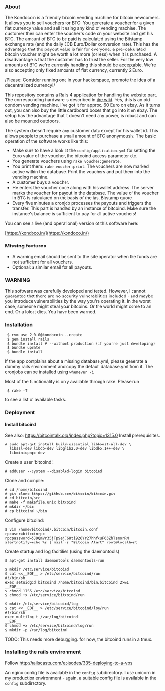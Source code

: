 ### About

The Kondocoin is a friendly bitcoin vending machine for bitcoin
newcomers. It allows you to sell vouchers for BTC: You generate a
voucher for a given fiat currency value and sell it using any kind of
vending machine. The customer then can enter the voucher's code on your
website and get his BTC. The amount of BTC to be paid is calculated
using the Bitstamp exchange rate (and the daily ECB Euro/Dollar conversion
rate). This has the advantage that the payout value is fair for
everyone: a pre-calculated bitcoin voucher might be worth a lot more (or
less) when it is purchased. A disadvantage is that the customer has to
trust the seller. For the very low amounts of BTC we're currently
handling this should be acceptable. We're also accepting only fixed
amounts of fiat currency, currently 2 Euro.

/Please: Consider running one in your hackerspace, promote the idea of
a decentralized currency!/

This repository contains a Rails 4 application for handling the website part.
The corresponding hardware is described in [the
wiki](https://github.com/gonium/kondocoin/wiki/hardware).
Yes, this is an old condom vending machine. I've got it for approx. 60
Euro on ebay. As it turns out, you can also buy the little cardboard
boxes that go into it on ebay. The setup has the advantage that it
doesn't need any power, is robust and can also be mounted outdoors.

The system doesn't require any customer data except for his wallet id.
This allows people to purchase a small amount of BTC anonymously.  The basic operation of the software works like this:

  * Make sure to have a look at the  ``config/application.yml`` for
    setting the Euro value of the voucher, the bitcoind access parameter
    etc.
  * You generate vouchers using ``rake voucher:generate``.   
  * You print them: ``rake voucher:print``. The vouchers are now marked
    active within the database. Print the vouchers and put them into the
    vending machine.
  * A customer buys a voucher. 
  * He enters the voucher code along with his wallet address. The server
    marks the voucher for payout in the database. The value of the
    voucher in BTC is calculated on the basis of the last Bitstamp
    quote.
  * Every five minutes a cronjob processes the payouts and triggers the
    transfer. This part is handled by an instance of bitcoind. Make sure
    the instance's balance is sufficient to pay for all active
    vouchers!

You can see a live (and operational) version of this software here:

[https://kondoco.in/](https://kondoco.in/)

### Missing features

  * A warning email should be sent to the site operator when the funds
    are not sufficient for all vouchers.
  * Optional: a similar email for all payouts.

### WARNING

This software was carefully developed and tested. However, I cannot
guarantee that there are no security vulnerabilities included - and maybe you
introduce vulnerabilities by the way you're operating it. In the worst
case, someone might steal your bitcoins. Or the world might come to an
end. Or a lolcat dies. You have been warned.

### Installation

```` 
 $ rvm use 2.0.0@kondocoin --create
 $ gem install rails
 $ bundle install # --without production (if you're just developing)
 $ bundle update
 $ bundle install
````
If the app complains about a missing database.yml, please generate a
dummy rails environment and copy the default database.yml from it. The
cronjobs can be installed using ``whenever -i``

Most of the functionality is only available through rake. Please run

````
 $ rake -T
````

to see a list of available tasks.

### Deployment

#### Install bitcoind
See also: https://bitcointalk.org/index.php?topic=1315.0
Install prerequisites.

    # sudo apt-get install build-essential libboost-all-dev \
      libssl-dev libdb-dev libglib2.0-dev libdb5.1++-dev \
      libminiupnpc-dev
    
Create a user 'bitcoind'.

    # adduser --system --disabled-login bitcoind

Clone and compile:

    # cd /home/bitcoind
    # git clone https://github.com/bitcoin/bitcoin.git
    # cd bitcoin/src
    # make -f makefile.unix bitcoind
    # mkdir ~/bin
    # cp bitcoind ~/bin

Configure bitcoind:

    $ vim /home/bitcoind/.bitcoin/bitcoin.conf
    rpcuser=bitcoinrpc
    rpcpassword=5J9QmVr35jTp9ej768ti926Yr27hhfcuF63ZhTsmorRN
    alertnotify=echo %s | mail -s "Bitcoin Alert" root@localhost

Create startup and log facitilies (using the daemontools)

    $ apt-get install daemontools daemontools-run

    $ mkdir /etc/service/bitcoind
    $ cat <<__EOF__ > /etc/service/bitcoind/run
    #!/bin/sh
    exec setuidgid bitcoind /home/bitcoind/bin/bitcoind 2>&1 
    __EOF__
    $ chmod 1755 /etc/service/bitcoind
    $ chmod +x /etc/service/bitcoind/run

    $ mkdir /etc/service/bitcoind/log
    $ cat <<__EOF__ > /etc/service/bitcoind/log/run
    #!/bin/sh
    exec multilog t /var/log/bitcoind
    __EOF__
    $ chmod +x /etc/service/bitcoind/log/run
    $ mkdir -p /var/log/bitcoind

TODO: This needs more debugging. for now, the bitcoind runs in a tmux.


### Installing the rails environment

Follow http://railscasts.com/episodes/335-deploying-to-a-vps

An nginx config file is available in the ``config`` subdirectory. I use
unicorn in my production environment - again, a suitable config file is
available in the ``config`` subdirectory.
